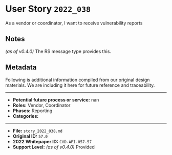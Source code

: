 
# User Story `2022_038` #

<!-- story-start -->As a vendor or coordinator, I want to receive vulnerability reports<!-- story-end -->

## Notes ##

*(as of v0.4.0)*
The RS message type provides this.


## Metadata ##

Following is additional information compiled from our original design materials.
We are including it here for future reference and traceability.

---

- **Potential future process or service:** nan
- **Roles:** Vendor, Coordinator
- **Phases:** Reporting
- **Categories:** 

---

- **File:** `story_2022_038.md`
- **Original ID:** `57.0`
- **2022 Whitepaper ID:** `CVD-API-057-57`
- **Support Level:** *(as of v0.4.0)* Provided
